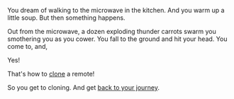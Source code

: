 You dream of walking to the microwave in the kitchen.
And you warm up a little soup. But then something happens.

Out from the microwave, a dozen exploding thunder carrots swarm you smothering you as you cower.
You fall to the ground and hit your head. You come to, and,

Yes!

That's how to [clone](https://help.github.com/articles/fork-a-repo/) a remote!

So you get to cloning. And get [back to your journey](../marshmallow.md).

